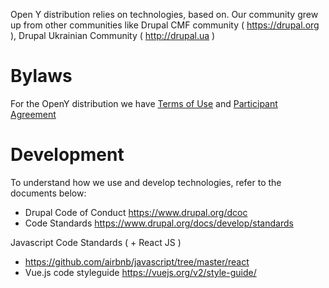 Open Y distribution relies on technologies, based on. 
Our community grew up from other communities like Drupal CMF community ( https://drupal.org ), Drupal Ukrainian Community ( http://drupal.ua )

# Bylaws

For the OpenY distribution we have [Terms of Use](https://github.com/ymcatwincities/openy/wiki/Open-Y-Terms-of-Use) and [Participant Agreement](https://github.com/ymcatwincities/openy/wiki/Open-Y-Participant-Agreement)

# Development

To understand how we use and develop technologies, refer to the documents below:

* Drupal Code of Conduct https://www.drupal.org/dcoc 
* Code Standards https://www.drupal.org/docs/develop/standards

Javascript Code Standards  ( + React JS )
* https://github.com/airbnb/javascript/tree/master/react
* Vue.js code styleguide https://vuejs.org/v2/style-guide/


